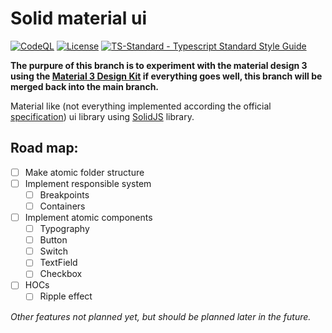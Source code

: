 # Solid material ui

[![CodeQL](https://github.com/azuwey/solid-material-ui/actions/workflows/codeql-analysis.yml/badge.svg?branch=main)](https://github.com/azuwey/solid-material-ui/actions/workflows/codeql-analysis.yml)
[![License](https://badgen.net/github/license/azuwey/solid-material-ui)](https://github.com/azuwey/solid-material-ui/blob/master/LICENSE)
[![TS-Standard - Typescript Standard Style Guide](https://badgen.net/badge/code%20style/ts-standard/blue?icon=typescript)](https://github.com/standard/ts-standard)

**The purpure of this branch is to experiment with the material design 3 using the [Material 3 Design Kit](https://www.figma.com/community/file/1035203688168086460) if everything goes well, this branch will be merged back into the main branch.**

Material like (not everything implemented according the official [specification](https://material.io/)) ui library using [SolidJS](https://www.solidjs.com/) library.

## Road map:

- [ ] Make atomic folder structure
- [ ] Implement responsible system
  - [ ] Breakpoints
  - [ ] Containers
- [ ] Implement atomic components
  - [ ] Typography
  - [ ] Button
  - [ ] Switch
  - [ ] TextField
  - [ ] Checkbox
- [ ] HOCs
  - [ ] Ripple effect

*Other features not planned yet, but should be planned later in the future.*
